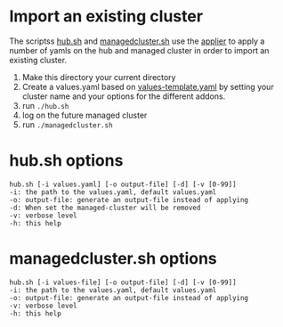# Import an existing cluster

The scriptss [hub.sh](./hub.sh) and [managedcluster.sh](./managedcluster.sh) use the [applier](https://github.com/open-cluster-management/library-go/blob/master/docs/applier.md) to apply a number of yamls on the hub and managed cluster in order to import an existing cluster.

1. Make this directory your current directory
2. Create a values.yaml based on [values-template.yaml](./values-template.yaml) by setting your cluster name and your options for the different addons.
3. run `./hub.sh`
4. log on the future managed cluster
5. run `./managedcluster.sh`

# hub.sh options

```
hub.sh [-i values.yaml] [-o output-file] [-d] [-v [0-99]]
-i: the path to the values.yaml, default values.yaml
-o: output-file: generate an output-file instead of applying
-d: When set the managed-cluster will be removed
-v: verbose level
-h: this help
```

# managedcluster.sh options

```
hub.sh [-i values-file] [-o output-file] [-d] [-v [0-99]]
-i: the path to the values.yaml, default values.yaml
-o: output-file: generate an output-file instead of applying
-v: verbose level
-h: this help
```